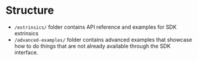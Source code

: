 # Structure

- `/extrinsics/` folder contains API reference and examples for SDK extrinsics
- `/advanced-examples/` folder contains advanced examples that showcase how to do things that are not already available through the SDK
  interface.

